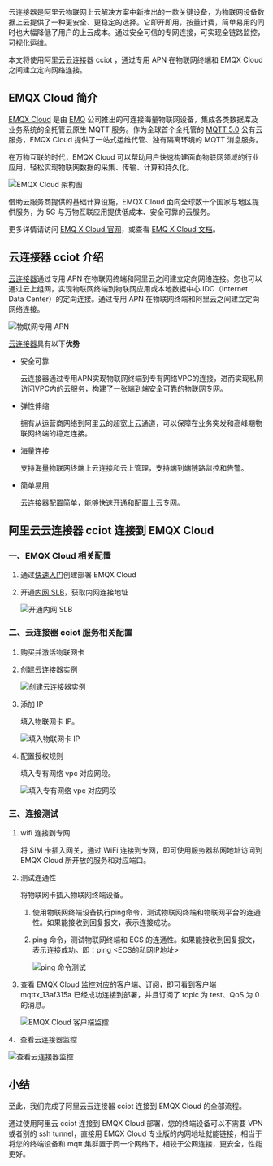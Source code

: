 云连接器是阿里云物联网上云解决方案中新推出的一款关键设备，为物联网设备数据上云提供了一种更安全、更稳定的选择。它即开即用，按量计费，简单易用的同时也大幅降低了用户的上云成本。通过安全可信的专网连接，可实现全链路监控，可视化运维。

本文将使用阿里云云连接器 cciot ，通过专用 APN 在物联网终端和 EMQX Cloud 之间建立定向网络连接。

## EMQX Cloud 简介

[EMQX Cloud](https://www.emqx.com/zh/cloud) 是由 [EMQ](https://www.emqx.com/zh) 公司推出的可连接海量物联网设备，集成各类数据库及业务系统的全托管云原生 MQTT 服务。作为全球首个全托管的 [MQTT 5.0](https://www.emqx.com/zh/mqtt/mqtt5) 公有云服务，EMQX Cloud 提供了一站式运维代管、独有隔离环境的 MQTT 消息服务。

在万物互联的时代，EMQX Cloud 可以帮助用户快速构建面向物联网领域的行业应用，轻松实现物联网数据的采集、传输、计算和持久化。

![EMQX Cloud 架构图](https://static.emqx.net/images/ffd61b092d9165be0bd9c78d1e62a721.png)

借助云服务商提供的基础计算设施，EMQX Cloud 面向全球数十个国家与地区提供服务，为 5G 与万物互联应用提供低成本、安全可靠的云服务。

更多详情请访问 [EMQ X Cloud 官网](https://www.emqx.com/zh/cloud)，或查看 [EMQ X Cloud 文档](https://docs.emqx.com/zh/cloud/latest/)。


## 云连接器 cciot 介绍

[云连接器](https://help.aliyun.com/document_detail/323473.html)通过专用 APN 在物联网终端和阿里云之间建立定向网络连接。您也可以通过云上组网，实现物联网终端到物联网应用或本地数据中心 IDC（Internet Data Center）的定向连接。通过专用 APN 在物联网终端和阿里云之间建立定向网络连接。

![物联网专用 APN](https://static.emqx.net/images/51b81906161bd2eb01aae8e851339acf.png)

[云连接器](https://help.aliyun.com/document_detail/323473.html)具有以下**优势**

- 安全可靠

  云连接器通过专用APN实现物联网终端到专有网络VPC的连接，进而实现私网访问VPC内的云服务，构建了一张端到端安全可靠的物联网专网。

- 弹性伸缩

  拥有从运营商网络到阿里云的超宽上云通道，可以保障在业务突发和高峰期物联网终端的稳定连接。

- 海量连接

  支持海量物联网终端上云连接和云上管理，支持端到端链路监控和告警。

- 简单易用

  云连接器配置简单，能够快速开通和配置上云专网。

 
## 阿里云云连接器 cciot 连接到 EMQX Cloud

### 一、EMQX Cloud 相关配置

1. 通过[快速入门](https://docs.emqx.com/zh/cloud/latest/quick_start/create_free_trial.html)创建部署 EMQX Cloud

2. 开通[内网 SLB](https://docs.emqx.com/zh/cloud/latest/vas/intranet-lb.html)，获取内网连接地址

   ![开通内网 SLB](https://static.emqx.net/images/7169c5aea99a1305e74a7f746e84132a.png)

### 二、云连接器 cciot 服务相关配置

1. 购买并激活物联网卡

2. 创建云连接器实例

   ![创建云连接器实例](https://static.emqx.net/images/c127d903bad7f53553abb00bd4d80ce0.png)

3. 添加 IP

   填入物联网卡 IP。

   ![填入物联网卡 IP](https://static.emqx.net/images/642486b81430b9a50da47e88dfc7c02f.png)

4. 配置授权规则

   填入专有网络 vpc 对应网段。

   ![填入专有网络 vpc 对应网段](https://static.emqx.net/images/a84e37236b030bb5035c896e40ec0a21.png)

### 三、连接测试

1. wifi 连接到专网

   将 SIM 卡插入网关，通过 WiFi 连接到专网，即可使用服务器私网地址访问到 EMQX Cloud 所开放的服务和对应端口。

2. 测试连通性

   将物联网卡插入物联网终端设备。

   1. 使用物联网终端设备执行ping命令，测试物联网终端和物联网平台的连通性。如果能接收到回复报文，表示连接成功。

   2. ping 命令，测试物联网终端和 ECS 的连通性。如果能接收到回复报文，表示连接成功。即：ping <ECS的私网IP地址>
   
      ![ping 命令测试](https://static.emqx.net/images/ede381687f2c174d688e1d0838e27464.png)

3. 查看 EMQX Cloud 监控对应的客户端、订阅，即可看到客户端 mqttx_13af315a 已经成功连接到部署，并且订阅了 topic 为 test、QoS 为 0 的消息。

   ![EMQX Cloud 客户端监控](https://static.emqx.net/images/d083fcfd5029e326cfba04c3b6c609ea.png)

4、查看云连接器监控

   ![查看云连接器监控](https://static.emqx.net/images/04160f9753126f3e710b623c00f1bbc4.png)

## 小结

至此，我们完成了阿里云云连接器 cciot 连接到 EMQX Cloud 的全部流程。

通过使用阿里云 cciot 连接到 EMQX Cloud 部署，您的终端设备可以不需要 VPN 或者别的 ssh tunnel，直接用 EMQX Cloud 专业版的内网地址就能链接，相当于将您的终端设备和 mqtt 集群置于同一个网络下。相较于公网连接，更安全，性能更好。
